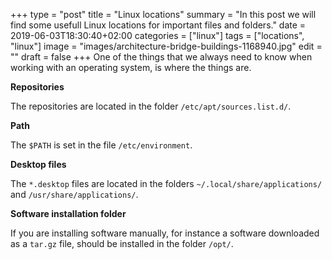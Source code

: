 +++
type = "post"
title = "Linux locations"
summary = "In this post we will find some usefull Linux locations for important files and folders."
date = 2019-06-03T18:30:40+02:00
categories = ["linux"]
tags = ["locations", "linux"]
image = "images/architecture-bridge-buildings-1168940.jpg"
edit = ""
draft = false
+++
One of the things that we always need to know when working with an operating system, is where the things are.

**Repositories**

The repositories are located in the folder `/etc/apt/sources.list.d/`.

**Path**

The `$PATH` is set in the file `/etc/environment`.

**Desktop files**

The `*.desktop` files are located in the folders `~/.local/share/applications/` and `/usr/share/applications/`.

**Software installation folder**

If you are installing software manually, for instance a software downloaded as a `tar.gz` file, should be installed in the folder `/opt/`.
